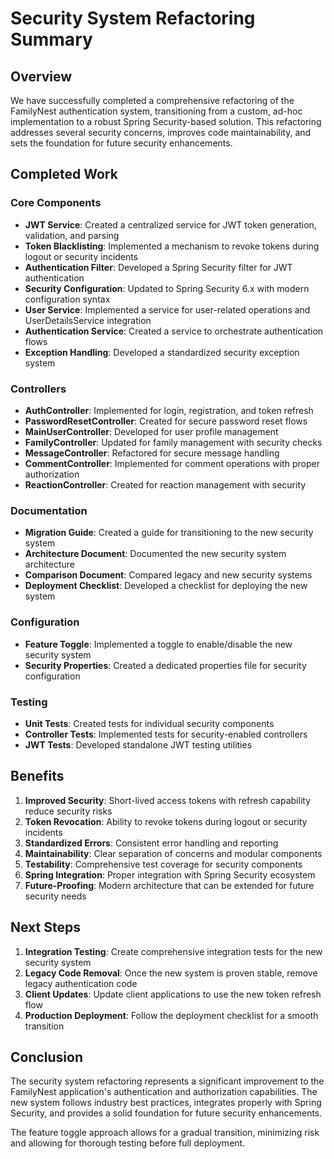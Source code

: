 # Security System Refactoring Summary

## Overview

We have successfully completed a comprehensive refactoring of the FamilyNest authentication system, transitioning from a custom, ad-hoc implementation to a robust Spring Security-based solution. This refactoring addresses several security concerns, improves code maintainability, and sets the foundation for future security enhancements.

## Completed Work

### Core Components

- **JWT Service**: Created a centralized service for JWT token generation, validation, and parsing
- **Token Blacklisting**: Implemented a mechanism to revoke tokens during logout or security incidents
- **Authentication Filter**: Developed a Spring Security filter for JWT authentication
- **Security Configuration**: Updated to Spring Security 6.x with modern configuration syntax
- **User Service**: Implemented a service for user-related operations and UserDetailsService integration
- **Authentication Service**: Created a service to orchestrate authentication flows
- **Exception Handling**: Developed a standardized security exception system

### Controllers

- **AuthController**: Implemented for login, registration, and token refresh
- **PasswordResetController**: Created for secure password reset flows
- **MainUserController**: Developed for user profile management
- **FamilyController**: Updated for family management with security checks
- **MessageController**: Refactored for secure message handling
- **CommentController**: Implemented for comment operations with proper authorization
- **ReactionController**: Created for reaction management with security

### Documentation

- **Migration Guide**: Created a guide for transitioning to the new security system
- **Architecture Document**: Documented the new security system architecture
- **Comparison Document**: Compared legacy and new security systems
- **Deployment Checklist**: Developed a checklist for deploying the new system

### Configuration

- **Feature Toggle**: Implemented a toggle to enable/disable the new security system
- **Security Properties**: Created a dedicated properties file for security configuration

### Testing

- **Unit Tests**: Created tests for individual security components
- **Controller Tests**: Implemented tests for security-enabled controllers
- **JWT Tests**: Developed standalone JWT testing utilities

## Benefits

1. **Improved Security**: Short-lived access tokens with refresh capability reduce security risks
2. **Token Revocation**: Ability to revoke tokens during logout or security incidents
3. **Standardized Errors**: Consistent error handling and reporting
4. **Maintainability**: Clear separation of concerns and modular components
5. **Testability**: Comprehensive test coverage for security components
6. **Spring Integration**: Proper integration with Spring Security ecosystem
7. **Future-Proofing**: Modern architecture that can be extended for future security needs

## Next Steps

1. **Integration Testing**: Create comprehensive integration tests for the new security system
2. **Legacy Code Removal**: Once the new system is proven stable, remove legacy authentication code
3. **Client Updates**: Update client applications to use the new token refresh flow
4. **Production Deployment**: Follow the deployment checklist for a smooth transition

## Conclusion

The security system refactoring represents a significant improvement to the FamilyNest application's authentication and authorization capabilities. The new system follows industry best practices, integrates properly with Spring Security, and provides a solid foundation for future security enhancements.

The feature toggle approach allows for a gradual transition, minimizing risk and allowing for thorough testing before full deployment.









